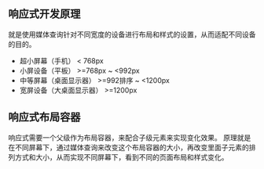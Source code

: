## 响应式开发原理
  就是使用媒体查询针对不同宽度的设备进行布局和样式的设置，从而适配不同设备的目的。

  - 超小屏幕（手机） < 768px
  - 小屏设备（平板） >=768px ~ <992px
  - 中等屏幕（桌面显示器） >=992排序 ~ <1200px
  - 宽屏设备（大桌面显示器） >=1200px

## 响应式布局容器
  响应式需要一个父级作为布局容器，来配合子级元素来实现变化效果。
  原理就是在不同屏幕下，通过媒体查询来改变这个布局容器的大小，再改变里面子元素的排列方式和大小，从而实现不同屏幕下，看到不同的页面布局和样式变化。